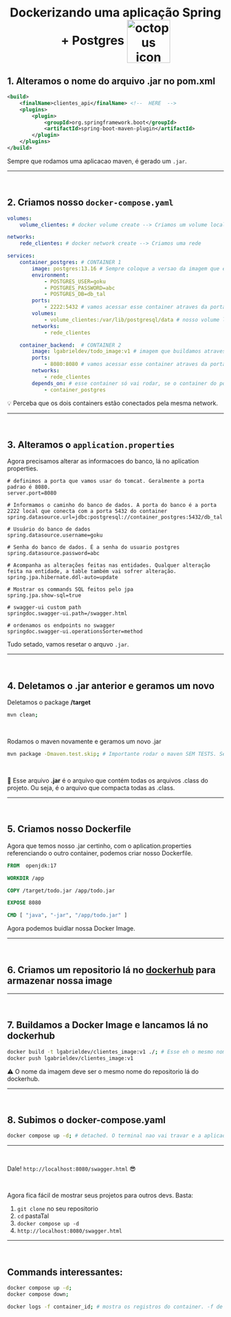 <h1 align="center">
    <span>Dockerizando uma aplicação Spring + Postgres </span>
    <img src="https://www.linuxnaweb.com/images/post/2018/logo-docker-compose.png" alt="octopus icon" width="100px" align="center">
</h1>

## 1. Alteramos o nome do arquivo .jar no pom.xml

```xml
<build>
    <finalName>clientes_api</finalName> <!--  HERE  -->
    <plugins>
        <plugin>
            <groupId>org.springframework.boot</groupId>
            <artifactId>spring-boot-maven-plugin</artifactId>
        </plugin>
    </plugins>
</build>
```

Sempre que rodamos uma aplicacao maven, é gerado um `.jar`.

<hr>
<br>

## 2. Criamos nosso `docker-compose.yaml`

```yaml
volumes:
    volume_clientes: # docker volume create --> Criamos um volume local

networks:
    rede_clientes: # docker network create --> Criamos uma rede

services:
    container_postgres: # CONTAINER 1
        image: postgres:13.16 # Sempre coloque a versao da imagem que esta usando no projeto. Assim, voce têm certeza que o projeto vai continuar funcionando corretamente.
        environment:
            - POSTGRES_USER=goku
            - POSTGRES_PASSWORD=abc
            - POSTGRES_DB=db_tal
        ports:
            - 2222:5432 # vamos acessar esse container atraves da porta 2222 do nosso PC local
        volumes:
            - volume_clientes:/var/lib/postgresql/data # nosso volume local vai se conectar com essa pasta/volume do container
        networks:
            - rede_clientes

    container_backend:  # CONTAINER 2
        image: lgabrieldev/todo_image:v1 # imagem que buildamos atraves do dockerfile
        ports:
            - 8080:8080 # vamos acessar esse container atraves da porta 8080 do nosso PC local
        networks:
            - rede_clientes
        depends_on: # esse container só vai rodar, se o container do postgres der certo
            - container_postgres
```

💡 Perceba que os dois containers estão conectados pela mesma network.

<hr>
<br>

## 3. Alteramos o `application.properties`

Agora precisamos alterar as informacoes do banco, lá no aplication properties.

```properties
# definimos a porta que vamos usar do tomcat. Geralmente a porta padrao é 8080.
server.port=8080

# Informamos o caminho do banco de dados. A porta do banco é a porta 2222 local que conecta com a porta 5432 do container
spring.datasource.url=jdbc:postgresql://container_postgres:5432/db_tal

# Usuário do banco de dados
spring.datasource.username=goku

# Senha do banco de dados. É a senha do usuario postgres
spring.datasource.password=abc

# Acompanha as alterações feitas nas entidades. Qualquer alteração feita na entidade, a table também vai sofrer alteração.
spring.jpa.hibernate.ddl-auto=update

# Mostrar os commands SQL feitos pelo jpa
spring.jpa.show-sql=true

# swagger-ui custom path
springdoc.swagger-ui.path=/swagger.html

# ordenamos os endpoints no swagger
springdoc.swagger-ui.operationsSorter=method
```

Tudo setado, vamos resetar o arquvo `.jar`. 

<hr>
<br>

## 4. Deletamos o .jar anterior e geramos um novo

Deletamos o package **/target**

```bash
mvn clean;
```

<br>

Rodamos o maven novamente e geramos um novo .jar

```bash
mvn package -Dmaven.test.skip; # Importante rodar o maven SEM TESTS. Se não, dá problema
```

<br>

📖 Esse arquivo **.jar** é o arquivo que contém todas os arquivos .class do projeto. Ou seja, é o arquivo que compacta todas as .class.

<hr>
<br>

## 5. Criamos nosso Dockerfile
Agora que temos nosso .jar certinho, com o aplication.properties referenciando o outro container, podemos criar nosso Dockerfile.

```Dockerfile
FROM  openjdk:17

WORKDIR /app

COPY /target/todo.jar /app/todo.jar

EXPOSE 8080

CMD [ "java", "-jar", "/app/todo.jar" ]
```

Agora podemos buidlar nossa Docker Image.

<hr>
<br>

## 6. Criamos um repositorio lá no [dockerhub](https://hub.docker.com/) para armazenar nossa image

<hr>
<br>

## 7. Buildamos a Docker Image e lancamos lá no dockerhub

```bash
docker build -t lgabrieldev/clientes_image:v1 ./; # Esse eh o mesmo nome do repositorio criado lá no dockerhub. Assim, essa image vai ser lancada diretamente pra lá
docker push lgabrieldev/clientes_image:v1
```
⚠️ O nome da imagem deve ser o mesmo nome do repositorio lá do dockerhub.

<hr>
<br>

## 8. Subimos o docker-compose.yaml

```bash
docker compose up -d; # detached. O terminal nao vai travar e a aplicao vai rolar no background
```

<hr>
<br>

Dale! `http://localhost:8080/swagger.html` 😎

<br>

Agora fica fácil de mostrar seus projetos para outros devs. Basta:

1. `git clone` no seu repositorio
2. `cd` pastaTal
3. `docker compose up -d`
4. `http://localhost:8080/swagger.html`

<hr>
<br>

## Commands interessantes:

```bash
docker compose up -d;
docker compose down;

docker logs -f container_id; # mostra os registros do container. -f de follow
```